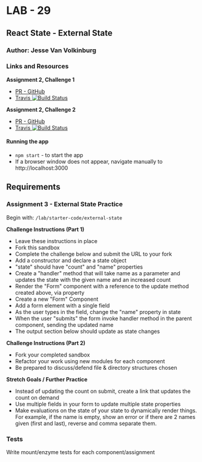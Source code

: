 # LAB - 29

## React State - External State

### Author: Jesse Van Volkinburg

### Links and Resources

**Assignment 2, Challenge 1**

- [PR - GitHub](https://github.com/401-advanced-javascript-jv/28a-props/pull/1)
- [Travis ![Build Status](https://travis-ci.com/401-advanced-javascript-jv/28c-external-state.svg?branch=submission)](https://travis-ci.com/401-advanced-javascript-jv/28c-external-state)

**Assignment 2, Challenge 2**

- [PR - GitHub](https://github.com/401-advanced-javascript-jv/28a-props/pull/2)
- [Travis ![Build Status](https://travis-ci.com/401-advanced-javascript-jv/28c-external-state.svg?branch=submission2)](https://travis-ci.com/401-advanced-javascript-jv/28c-external-state)

#### Running the app

- `npm start` - to start the app
- If a browser window does not appear, navigate manually to http://localhost:3000

## Requirements

### Assignment 3 - External State Practice

Begin with: `/lab/starter-code/external-state`

**Challenge Instructions (Part 1)**

- Leave these instructions in place
- Fork this sandbox
- Complete the challenge below and submit the URL to your fork
- Add a constructor and declare a state object
- "state" should have "count" and "name" properties
- Create a "handler" method that will take name as a parameter and updates the state with the given name and an increased count
- Render the "Form" component with a reference to the update method created above, via property
- Create a new "Form" Component
- Add a form element with a single field
- As the user types in the field, change the "name" property in state
- When the user "submits" the form invoke handler method in the parent component, sending the updated name
- The output section below should update as state changes

**Challenge Instructions (Part 2)**

- Fork your completed sandbox
- Refactor your work using new modules for each component
- Be prepared to discuss/defend file & directory structures chosen

**Stretch Goals / Further Practice**

- Instead of updating the count on submit, create a link that updates the count on demand
- Use multiple fields in your form to update multiple state properties
- Make evaluations on the state of your state to dynamically render things. For example, if the name is empty, show an error or if there are 2 names given (first and last), reverse and comma separate them.

### Tests

Write mount/enzyme tests for each component/assignment

